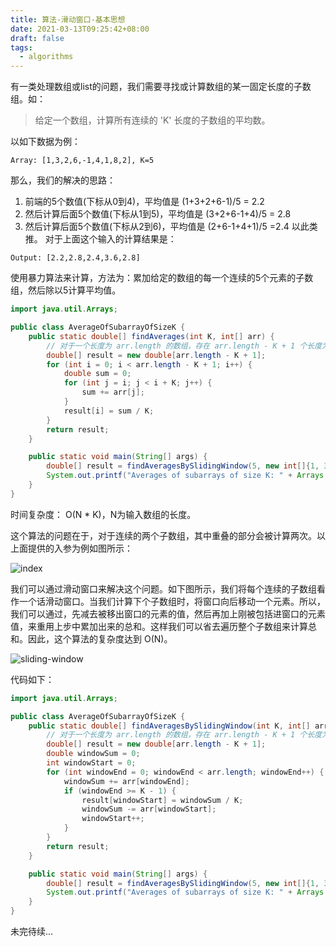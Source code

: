 ```yaml
---
title: 算法-滑动窗口-基本思想
date: 2021-03-13T09:25:42+08:00
draft: false
tags:
  - algorithms
---
```


有一类处理数组或list的问题，我们需要寻找或计算数组的某一固定长度的子数组。如：
> 给定一个数组，计算所有连续的 'K' 长度的子数组的平均数。

以如下数据为例：
```
Array: [1,3,2,6,-1,4,1,8,2], K=5 
```
那么，我们的解决的思路：
1. 前端的5个数值(下标从0到4)，平均值是 (1+3+2+6-1)/5 = 2.2
2. 然后计算后面5个数值(下标从1到5)，平均值是 (3+2+6-1+4)/5 = 2.8
3. 然后计算后面5个数值(下标从2到6)，平均值是 (2+6-1+4+1)/5 =2.4
以此类推。
对于上面这个输入的计算结果是：
```
Output: [2.2,2.8,2.4,3.6,2.8]
```

使用暴力算法来计算，方法为：累加给定的数组的每一个连续的5个元素的子数组，然后除以5计算平均值。

``` java
import java.util.Arrays;

public class AverageOfSubarrayOfSizeK {
    public static double[] findAverages(int K, int[] arr) {
        // 对于一个长度为 arr.length 的数组，存在 arr.length - K + 1 个长度为K的子数组
        double[] result = new double[arr.length - K + 1];
        for (int i = 0; i < arr.length - K + 1; i++) {
            double sum = 0;
            for (int j = i; j < i + K; j++) {
                sum += arr[j];
            }
            result[i] = sum / K;
        }
        return result;
    }

    public static void main(String[] args) {
        double[] result = findAveragesBySlidingWindow(5, new int[]{1, 3, 2, 6, -1, 4, 1, 8, 2});
        System.out.printf("Averages of subarrays of size K: " + Arrays.toString(result));
    }
}
```

时间复杂度： O(N * K)，N为输入数组的长度。

这个算法的问题在于，对于连续的两个子数组，其中重叠的部分会被计算两次。以上面提供的入参为例如图所示：

![index](https://cdn.jsdelivr.net/gh/pivst/images@master/PIC/index.24tfwtp0oci.svg)

我们可以通过滑动窗口来解决这个问题。如下图所示，我们将每个连续的子数组看作一个话滑动窗口。当我们计算下个子数组时，将窗口向后移动一个元素。所以，我们可以通过，先减去被移出窗口的元素的值，然后再加上刚被包括进窗口的元素值，来重用上步中累加出来的总和。这样我们可以省去遍历整个子数组来计算总和。因此，这个算法的复杂度达到 O(N)。

![sliding-window](https://cdn.jsdelivr.net/gh/pivst/images@master/PIC/sliding-window.3iq8w7sfjdfk.svg)

代码如下：

``` java
import java.util.Arrays;

public class AverageOfSubarrayOfSizeK {
    public static double[] findAveragesBySlidingWindow(int K, int[] arr) {
        // 对于一个长度为 arr.length 的数组，存在 arr.length - K + 1 个长度为K的子数组
        double[] result = new double[arr.length - K + 1];
        double windowSum = 0;
        int windowStart = 0;
        for (int windowEnd = 0; windowEnd < arr.length; windowEnd++) {
            windowSum += arr[windowEnd];
            if (windowEnd >= K - 1) {
                result[windowStart] = windowSum / K;
                windowSum -= arr[windowStart];
                windowStart++;
            }
        }
        return result;
    }

    public static void main(String[] args) {
        double[] result = findAveragesBySlidingWindow(5, new int[]{1, 3, 2, 6, -1, 4, 1, 8, 2});
        System.out.printf("Averages of subarrays of size K: " + Arrays.toString(result));
    }
}
```

未完待续...